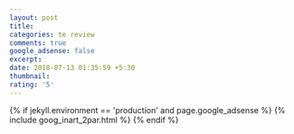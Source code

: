 ```yaml
---
layout: post
title: 
categories: te review
comments: true 
google_adsense: false
excerpt: 
date: 2018-07-13 01:35:59 +5:30
thumbnail: 
rating: '5'
---
```

<!--after two or more paragraphs-->

  {% if jekyll.environment == 'production' and page.google_adsense %}
  {% include goog_inart_2par.html %}
  {% endif %}

